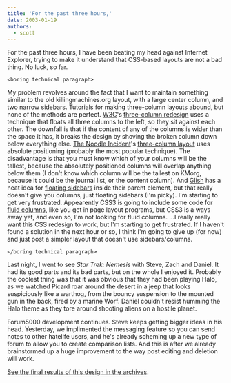 ```yaml
---
title: 'For the past three hours,'
date: 2003-01-19
authors:
  - scott
---
```


For the past three hours, I have been beating my head against Internet Explorer, trying to make it understand that CSS-based layouts are not a bad thing. No luck, so far.

`<boring technical paragraph>`

My problem revolves around the fact that I want to maintain something similar to the old killingmachines.org layout, with a large center column, and two narrow sidebars. Tutorials for making three-column layouts abound, but none of the methods are perfect. [W3C](http://www.w3.org/)'s [three-column redesign](http://www.w3.org/2002/11/homepage) uses a technique that floats all three columns to the left, so they sit against each other. The downfall is that if the content of any of the columns is wider than the space it has, it breaks the design by shoving the broken column down below everything else. [The Noodle Incident](http://www.thenoodleincident.com/)'s [three-column layout](http://www.thenoodleincident.com/tutorials/box_lesson/basic4.html) uses absolute positioning (probably the most popular technique). The disadvantage is that you must know which of your columns will be the tallest, because the absolutely positioned columns will overlap anything below them (I don't know which column will be the tallest on KMorg, because it could be the journal list, or the content column). And [Glish](http://glish.com/) has a neat idea for [floating sidebars](http://glish.com/css/1.asp) inside their parent element, but that really doesn't give you columns, just floating sidebars (I'm picky). I'm starting to get very frustrated. Appearently CSS3 is going to include some code for [fluid columns](http://www.w3.org/TR/css3-multicol/), like you get in page layout programs, but CSS3 is a ways away yet, and even so, I'm not looking for fluid columns. ...I really really want this CSS redesign to work, but I'm starting to get frustrated. If I haven't found a solution in the next hour or so, I think I'm going to give up (for now) and just post a simpler layout that doesn't use sidebars/columns.

`</boring technical paragraph>`

Last night, I went to see _Star Trek: Nemesis_ with Steve, Zach and Daniel. It had its good parts and its bad parts, but on the whole I enjoyed it. Probably the coolest thing was that it was obvious that they had been playing Halo, as we watched Picard roar around the desert in a jeep that looks suspiciously like a warthog, from the bouncy suspension to the mounted gun in the back, fired by a marine Worf. Daniel couldn't resist humming the Halo theme as they tore around shooting aliens on a hostile planet.

Forum5000 development continues. Steve keeps getting bigger ideas in his head. Yesterday, we implimented the messaging feature so you can send notes to other hatelife users, and he's already scheming up a new type of forum to allow you to create comparison lists. And this is after we already brainstormed up a huge improvement to the way post editing and deletion will work.

[See the final results of this design in the archives](http://spaceninja.com/site-archives/kmorg/v4/).
